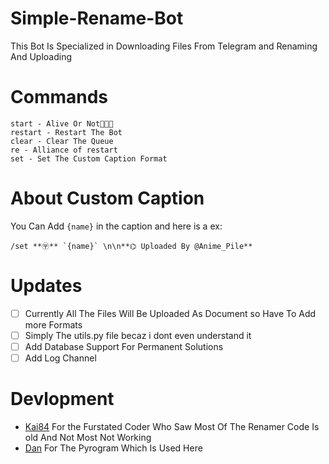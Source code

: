 # Simple-Rename-Bot
This Bot Is Specialized in Downloading Files From Telegram and Renaming And Uploading

# Commands

```
start - Alive Or Not🍩🍩🍩
restart - Restart The Bot
clear - Clear The Queue
re - Alliance of restart
set - Set The Custom Caption Format
```
# About Custom Caption
You Can Add `{name}` in the caption and here is a ex:
```
/set **〶** `{name}` \n\n**⌬ Uploaded By @Anime_Pile**
```

# Updates
- [ ] Currently All The Files Will Be Uploaded As Document so Have To Add more Formats
- [ ] Simply The utils.py file becaz i dont even understand it
- [ ] Add Database Support For Permanent Solutions
- [ ] Add Log Channel

# Devlopment
- [Kai84](https://t.me/kai8_4) For the Furstated Coder Who Saw Most Of The Renamer Code Is old And Not Most Not Working
- [Dan](https://github.com/pyrogram) For The Pyrogram Which Is Used Here
